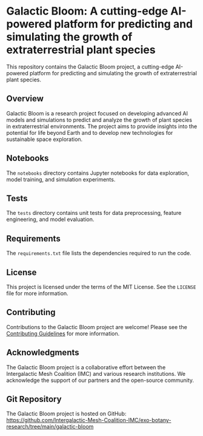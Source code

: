# Galactic Bloom: A cutting-edge AI-powered platform for predicting and simulating the growth of extraterrestrial plant species

This repository contains the Galactic Bloom project, a cutting-edge AI-powered platform for predicting and simulating the growth of extraterrestrial plant species.

## Overview

Galactic Bloom is a research project focused on developing advanced AI models and simulations to predict and analyze the growth of plant species in extraterrestrial environments. The project aims to provide insights into the potential for life beyond Earth and to develop new technologies for sustainable space exploration.

## Notebooks

The `notebooks` directory contains Jupyter notebooks for data exploration, model training, and simulation experiments.

## Tests

The `tests` directory contains unit tests for data preprocessing, feature engineering, and model evaluation.

## Requirements

The `requirements.txt` file lists the dependencies required to run the code.

## License

This project is licensed under the terms of the MIT License. See the `LICENSE` file for more information.

## Contributing

Contributions to the Galactic Bloom project are welcome! Please see the [Contributing Guidelines](CONTRIBUTING.md) for more information.

## Acknowledgments

The Galactic Bloom project is a collaborative effort between the Intergalactic Mesh Coalition (IMC) and various research institutions. We acknowledge the support of our partners and the open-source community.

## Git Repository

The Galactic Bloom project is hosted on GitHub: https://github.com/Intergalactic-Mesh-Coalition-IMC/exo-botany-research/tree/main/galactic-bloom
